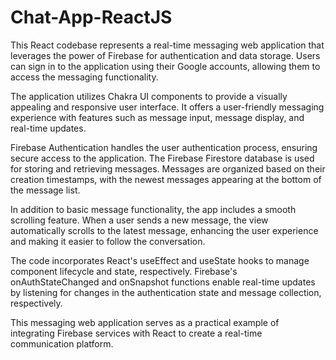# Chat-App-ReactJS

This React codebase represents a real-time messaging web application that leverages the power of Firebase for authentication and data storage. Users can sign in to the application using their Google accounts, allowing them to access the messaging functionality.

The application utilizes Chakra UI components to provide a visually appealing and responsive user interface. It offers a user-friendly messaging experience with features such as message input, message display, and real-time updates.

Firebase Authentication handles the user authentication process, ensuring secure access to the application. The Firebase Firestore database is used for storing and retrieving messages. Messages are organized based on their creation timestamps, with the newest messages appearing at the bottom of the message list.

In addition to basic message functionality, the app includes a smooth scrolling feature. When a user sends a new message, the view automatically scrolls to the latest message, enhancing the user experience and making it easier to follow the conversation.

The code incorporates React's useEffect and useState hooks to manage component lifecycle and state, respectively. Firebase's onAuthStateChanged and onSnapshot functions enable real-time updates by listening for changes in the authentication state and message collection, respectively.

This messaging web application serves as a practical example of integrating Firebase services with React to create a real-time communication platform.
